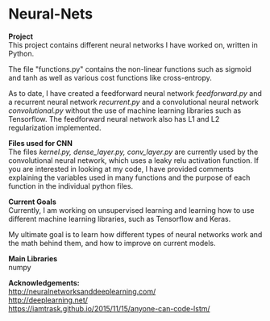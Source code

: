 # Neural-Nets

**Project**  
This project contains different neural networks I have worked on, written in Python.

The file "functions.py" contains the non-linear functions such as sigmoid and tanh as well as various cost functions like cross-entropy.

As to date, I have created a feedforward neural network *feedforward.py* and a recurrent neural network *recurrent.py* and a convolutional neural network *convolutional.py* without the use of machine learning libraries such as Tensorflow. The feedforward neural network also has L1 and L2 regularization implemented.

**Files used for CNN**  
The files *kernel.py, dense_layer.py, conv_layer.py* are currently used by the convolutional neural network, which uses a leaky relu activation function. If you are interested in looking at my code, I have provided comments explaining the variables used in many functions and the purpose of each function in the individual python files.

**Current Goals**  
Currently, I am working on unsupervised learning and learning how to use different machine learning libraries, such as Tensorflow and Keras.

My ultimate goal is to learn how different types of neural networks work and the math behind them, and how to improve on current models.

**Main Libraries**  
numpy

**Acknowledgements:**   
http://neuralnetworksanddeeplearning.com/  
http://deeplearning.net/  
https://iamtrask.github.io/2015/11/15/anyone-can-code-lstm/
